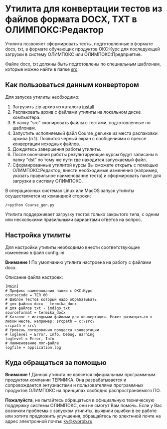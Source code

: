 # Утилита для конвертации тестов из файлов формата DOCX, TXT в ОЛИМПОКС:Редактор

Утилита позволяет сформировать тесты, подготовленные в формате docx, txt, в формате обучающих продуктов ОКС:Курс для последующей загрузки в систему ОЛИМПОКС или ОЛИМПОКС:Предприятие.

Файле docx, txt должны быть подготовлены по специальным шаблонам, которые можно найти в папке [src](https://github.com/kvorob/olimpoks-course-gen/tree/main/src).

## Как пользоваться данным конвертором

Для запуска утилиты необходимо:
1.  Загрузить zip архив из каталога [install](https://github.com/kvorob/olimpoks-course-gen/raw/main/install/olimpoks-course-gen.zip)
1.	Распаковать архив с файлами утилиты на локальном диске компьютера.
2.	В папку “src”  скопировать файлы с тестами, подготовленные по шаблонам. 
3.	Запустить исполняемый файл Course_gen.exe из места распаковки архива (п.1). Появится черный экран с сообщениями о прессе конвертации исходных файлов. 
4.  Дождитесь завершения работы утилиты.
5.	После окончания работы результирующие курсы будут записаны в папку “dst” по тому же пути где находится запускаемый файл.
6.	Сформированные утилитой курсы Вы сможете открыть с помощью ОЛИМПОКС:Редактор, внести необходимые изменения (например, указать правильное наименование теста) и сформировать пакет для загрузки в систему ОЛИМПОКС.

В операционных системах Linux или MacOS запуск утилиты осуществляется из командной стороки:

```
/>python Course_gen.py

```

Утилита поддерживает загрузку тестов только закрытого типа, с одним или несколькими правильными вариантами ответов на вопрос.

## Настройка утилиты

Для настройки утилиты необходимо внести соответствующие изменения в файл config.ini

**Внимание !** По умолчанию утилита настроена на работу с файлами docx.

Описание файла настроек:

```
[Main]
# Префикс наименования папки с ОКС:Курс
coursecode = TER 00
# Шаблон тестов который надо обрабатывать
# для файлов docx - termika_docx
# для файлов txt - indigo_txt 
sourceformat = termika_docx
# Каталог с исходными файлами для конвертации. Может размещаться в любом месте, например: srcpath = c:\src\
srcpath = src\
# Уровень логирования процесса конвертации
# loglevel = Error, Info, Debug, Warning
loglevel = Error, Info
# Наименование лог-файла 
logfile = application.log
```

## Куда обращаться за помощью

**Внимание !** Данная утилита не является официальным программным продуктом компании ТЕРМИКА. Она разрабатывается и сопровождается энтузиастами и пользователями программных продуктов ОЛИМПОКС на принципах свободно распространяемого ПО. 

**Пожалуйста**, не пытайтесь обращаться в официальную техническую поддержку системы ОЛИМПОКС, они не смогут Вам помочь.
Если у Вас возникли проблемы с запуском утилиты, выявили ошибки в ее работе или хотите предложить улучшения, обращайтесь по электнной почте на адрес электронной почты: kv@kvorob.ru

